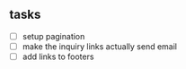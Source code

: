 ## tasks

-   [ ] setup pagination
-   [ ] make the inquiry links actually send email
-   [ ] add links to footers

